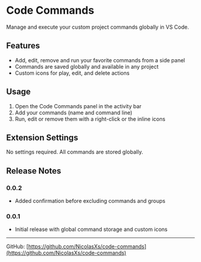 # Code Commands

Manage and execute your custom project commands globally in VS Code.

## Features

- Add, edit, remove and run your favorite commands from a side panel
- Commands are saved globally and available in any project
- Custom icons for play, edit, and delete actions

## Usage

1. Open the Code Commands panel in the activity bar
2. Add your commands (name and command line)
3. Run, edit or remove them with a right-click or the inline icons

## Extension Settings

No settings required. All commands are stored globally.

## Release Notes

### 0.0.2

- Added confirmation before excluding commands and groups

### 0.0.1

- Initial release with global command storage and custom icons

---

GitHub: [https://github.com/NicolasXs/code-commands](https://github.com/NicolasXs/code-commands)
